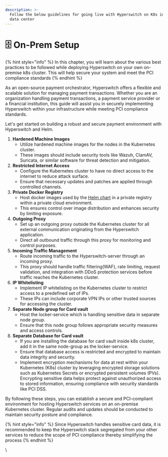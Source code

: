 ```yaml
---
description: >-
  Follow the below guidelines for going live with Hyperswitch on K8s in your own
  data center
---
```


# 🗄️ On-Prem Setup

{% hint style="info" %}
In this chapter, you will learn about  the various best practices to be followed while deploying Hyperswitch on your own on-premise k8s cluster. This will help secure your system and meet the PCI compliance standards
{% endhint %}

As an open-source payment orchestrator, Hyperswitch offers a flexible and scalable solution for managing payment transactions. Whether you are an organization handling payment transactions, a payment service provider or a financial institution, this guide will assist you in securely implementing Hyperswitch within your infrastructure while meeting PCI compliance standards.&#x20;

Let's get started on building a robust and secure payment environment with Hyperswitch and Helm.

1. **Hardened Machine Images**
   * Utilize hardened machine images for the nodes in the Kubernetes cluster.
   * These images should include security tools like Wazuh, ClamAV, Suricata, or similar software for threat detection and mitigation.
2. **Restricted Internet Access**
   * Configure the Kubernetes cluster to have no direct access to the internet to reduce attack surface.
   * Ensure that necessary updates and patches are applied through controlled channels.
3. **Private Docker Registry**
   * Host docker images used by the [Helm chart](https://github.com/juspay/hyperswitch-helm/tree/main/charts/incubator/hyperswitch-stack#readme) in a private registry within a private cloud environment.
   * This ensures control over image distribution and enhances security by limiting exposure.
4. **Outgoing Proxy**
   * Set up an outgoing proxy outside the Kubernetes cluster for all external communication originating from the Hyperswitch application.
   * Direct all outbound traffic through this proxy for monitoring and control purposes.
5. **Incoming Traffic Management**
   * Route incoming traffic to the Hyperswitch-server through an incoming proxy.
   * This proxy should handle traffic filtering(WAF), rate limiting, request validation, and integration with DDoS protection services before traffic reaches the Kubernetes cluster.
6. **IP Whitelisting**
   * Implement IP whitelisting on the Kubernetes cluster to restrict access to a predefined set of IPs.
   * These IPs can include corporate VPN IPs or other trusted sources for accessing the cluster.
7. **Separate Node group for Card vault**
   * Host the locker-service which is handling sensitive data in separate node group.
   * Ensure that this node group follows appropriate security measures and access controls.
8. **Separate Database for Card vault**
   * If you are installing the database for card vault inside k8s cluster, add it in the same node-group as the locker-service.
   * Ensure that database access is restricted and encrypted to maintain data integrity and security.
   * Implement encryption mechanisms for data at rest within your Kubernetes (K8s) cluster by leveraging encrypted storage solutions such as Kubernetes Secrets or encrypted persistent volumes (PVs). Encrypting sensitive data helps protect against unauthorized access to stored information, ensuring compliance with security standards like PCI DSS.

By following these steps, you can establish a secure and PCI-compliant environment for hosting Hyperswitch services on an on-premise Kubernetes cluster. Regular audits and updates should be conducted to maintain security posture and compliance.

{% hint style="info" %}
Since Hyperswitch handles sensitive card data, it is recommended to keep the Hyperswitch stack segregated from your other services to reduce the scope of PCI compliance thereby simplifying the process
{% endhint %}

\
